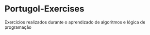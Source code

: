 # Portugol-Exercises
Exercícios realizados durante o aprendizado de algoritmos e lógica de programação
